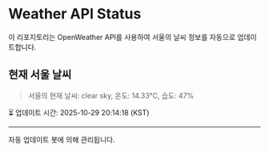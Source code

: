 
# Weather API Status

이 리포지토리는 OpenWeather API를 사용하여 서울의 날씨 정보를 자동으로 업데이트합니다.

## 현재 서울 날씨
> 서울의 현재 날씨: clear sky, 온도: 14.33°C, 습도: 47%

⏳ 업데이트 시간: 2025-10-29 20:14:18 (KST)

---
자동 업데이트 봇에 의해 관리됩니다.
